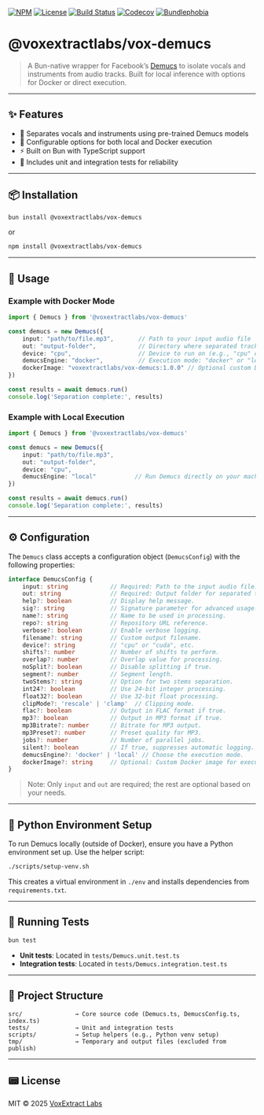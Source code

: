 [![NPM](https://img.shields.io/npm/v/@voxextractlabs/vox-demucs?label=npm)](https://www.npmjs.com/package/@voxextractlabs/vox-demucs)
[![License](https://img.shields.io/npm/l/@voxextractlabs/vox-demucs)](./LICENSE)
[![Build Status](https://github.com/VoxExtract-Labs/vox-demucs/actions/workflows/build-status.yml/badge.svg)](https://github.com/VoxExtract-Labs/vox-demucs/actions/workflows/build-status.yml)
[![Codecov](https://img.shields.io/codecov/c/github/VoxExtract-Labs/vox-demucs?token=TOKEN)](https://app.codecov.io/gh/VoxExtract-Labs/vox-demucs)
[![Bundlephobia](https://img.shields.io/bundlephobia/minzip/@voxextractlabs/vox-demucs)](https://bundlephobia.com/package/@voxextractlabs/vox-demucs)

# @voxextractlabs/vox-demucs

> A Bun-native wrapper for Facebook’s [Demucs](https://github.com/facebookresearch/demucs) to isolate vocals and instruments from audio tracks. Built for local inference with options for Docker or direct execution.

---

## ✨ Features

- 🎤 Separates vocals and instruments using pre-trained Demucs models
- 🧠 Configurable options for both local and Docker execution
- ⚡ Built on Bun with TypeScript support
- 🧪 Includes unit and integration tests for reliability

---

## 📦 Installation

```bash
bun install @voxextractlabs/vox-demucs
```

or

```bash
npm install @voxextractlabs/vox-demucs
```

---

## 🚀 Usage

### Example with Docker Mode

```ts
import { Demucs } from '@voxextractlabs/vox-demucs'

const demucs = new Demucs({
    input: "path/to/file.mp3",       // Path to your input audio file
    out: "output-folder",            // Directory where separated tracks will be saved
    device: "cpu",                   // Device to run on (e.g., "cpu" or "cuda")
    demucsEngine: "docker",          // Execution mode: "docker" or "local"
    dockerImage: "voxextractlabs/vox-demucs:1.0.0" // Optional custom Docker image
})

const results = await demucs.run()
console.log('Separation complete:', results)
```

### Example with Local Execution

```ts
import { Demucs } from '@voxextractlabs/vox-demucs'

const demucs = new Demucs({
    input: "path/to/file.mp3",
    out: "output-folder",
    device: "cpu",
    demucsEngine: "local"           // Run Demucs directly on your machine
})

const results = await demucs.run()
console.log('Separation complete:', results)
```

---

## ⚙️ Configuration

The `Demucs` class accepts a configuration object (`DemucsConfig`) with the following properties:

```ts
interface DemucsConfig {
    input: string            // Required: Path to the input audio file.
    out: string              // Required: Output folder for separated tracks.
    help?: boolean           // Display help message.
    sig?: string             // Signature parameter for advanced usage.
    name?: string            // Name to be used in processing.
    repo?: string            // Repository URL reference.
    verbose?: boolean        // Enable verbose logging.
    filename?: string        // Custom output filename.
    device?: string          // "cpu" or "cuda", etc.
    shifts?: number          // Number of shifts to perform.
    overlap?: number         // Overlap value for processing.
    noSplit?: boolean        // Disable splitting if true.
    segment?: number         // Segment length.
    twoStems?: string        // Option for two stems separation.
    int24?: boolean          // Use 24-bit integer processing.
    float32?: boolean        // Use 32-bit float processing.
    clipMode?: 'rescale' | 'clamp'  // Clipping mode.
    flac?: boolean           // Output in FLAC format if true.
    mp3?: boolean            // Output in MP3 format if true.
    mp3Bitrate?: number      // Bitrate for MP3 output.
    mp3Preset?: number       // Preset quality for MP3.
    jobs?: number            // Number of parallel jobs.
    silent?: boolean         // If true, suppresses automatic logging.
    demucsEngine?: 'docker' | 'local' // Choose the execution mode.
    dockerImage?: string     // Optional: Custom Docker image for execution.
}
```

> Note: Only `input` and `out` are required; the rest are optional based on your needs.

---

## 💠 Python Environment Setup

To run Demucs locally (outside of Docker), ensure you have a Python environment set up. Use the helper script:

```bash
./scripts/setup-venv.sh
```

This creates a virtual environment in `./env` and installs dependencies from `requirements.txt`.

---

## 🧪 Running Tests

```bash
bun test
```

- **Unit tests**: Located in `tests/Demucs.unit.test.ts`
- **Integration tests**: Located in `tests/Demucs.integration.test.ts`

---

## 📂 Project Structure

```
src/               → Core source code (Demucs.ts, DemucsConfig.ts, index.ts)
tests/             → Unit and integration tests
scripts/           → Setup helpers (e.g., Python venv setup)
tmp/               → Temporary and output files (excluded from publish)
```

---

## 📟 License

MIT © 2025 [VoxExtract Labs](https://github.com/VoxExtract-Labs)

